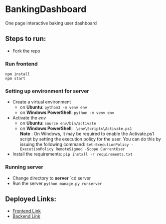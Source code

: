 # BankingDashboard
One page interactive baking user dashboard

## Steps to run:
- Fork the repo
### Run frontend
```
npm install
npm start
```

### Setting up environment for server

* Create a virtual environment  
  * on **Ubuntu**: `python3 -m venv env`  
  * on **Windows PowerShell**: `python -m venv env`
* Activate the *env*    
  * on **Ubuntu**: `source env/bin/activate`
  * on **Windows PowerShell**: `.\env\Scripts\Activate.ps1`     
  **Note** : On Windows, it may be required to enable the Activate.ps1 script by setting the execution policy for the user. You can do this by issuing the following command: `Set-ExecutionPolicy -ExecutionPolicy RemoteSigned -Scope CurrentUser`
* Install the requirements: `pip install -r requirements.txt`

### Running server

* Change directory to **server** `cd server
* Run the server `python manage.py runserver`

## Deployed Links:
- [Frontend Link](https://bankingdashboard.herokuapp.com/)
- [Backend Link](https://bankingdashboard-server.herokuapp.com/)
